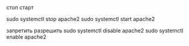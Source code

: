 стоп старт

sudo systemctl stop apache2
sudo systemctl start apache2


запретить разрешить
sudo systemctl disable apache2
sudo systemctl enable apache2
